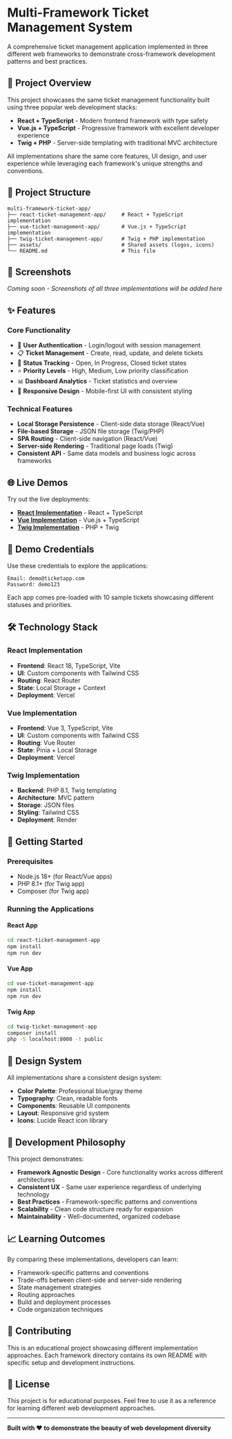 # Multi-Framework Ticket Management System

A comprehensive ticket management application implemented in three different web frameworks to demonstrate cross-framework development patterns and best practices.

## 🎯 Project Overview

This project showcases the same ticket management functionality built using three popular web development stacks:

- **React + TypeScript** - Modern frontend framework with type safety
- **Vue.js + TypeScript** - Progressive framework with excellent developer experience
- **Twig + PHP** - Server-side templating with traditional MVC architecture

All implementations share the same core features, UI design, and user experience while leveraging each framework's unique strengths and conventions.

## 📁 Project Structure

```
multi-framework-ticket-app/
├── react-ticket-management-app/     # React + TypeScript implementation
├── vue-ticket-management-app/       # Vue.js + TypeScript implementation
├── twig-ticket-management-app/      # Twig + PHP implementation
├── assets/                          # Shared assets (logos, icons)
└── README.md                        # This file
```

## 📸 Screenshots

*Coming soon - Screenshots of all three implementations will be added here*

## ✨ Features

### Core Functionality
- 🔐 **User Authentication** - Login/logout with session management
- 📋 **Ticket Management** - Create, read, update, and delete tickets
- 🎯 **Status Tracking** - Open, In Progress, Closed ticket states
- ⭐ **Priority Levels** - High, Medium, Low priority classification
- 📊 **Dashboard Analytics** - Ticket statistics and overview
- 🎨 **Responsive Design** - Mobile-first UI with consistent styling

### Technical Features
- **Local Storage Persistence** - Client-side data storage (React/Vue)
- **File-based Storage** - JSON file storage (Twig/PHP)
- **SPA Routing** - Client-side navigation (React/Vue)
- **Server-side Rendering** - Traditional page loads (Twig)
- **Consistent API** - Same data models and business logic across frameworks

## 🌐 Live Demos

Try out the live deployments:

- **[React Implementation](https://react-ticket-app-topaz.vercel.app/)** - React + TypeScript
- **[Vue Implementation](https://vue-ticket-app-ten.vercel.app/)** - Vue.js + TypeScript
- **[Twig Implementation](https://twig-ticket-app-035g.onrender.com)** - PHP + Twig

## 🚀 Demo Credentials

Use these credentials to explore the applications:

```
Email: demo@ticketapp.com
Password: demo123
```

Each app comes pre-loaded with 10 sample tickets showcasing different statuses and priorities.

## 🛠 Technology Stack

### React Implementation
- **Frontend**: React 18, TypeScript, Vite
- **UI**: Custom components with Tailwind CSS
- **Routing**: React Router
- **State**: Local Storage + Context
- **Deployment**: Vercel

### Vue Implementation
- **Frontend**: Vue 3, TypeScript, Vite
- **UI**: Custom components with Tailwind CSS
- **Routing**: Vue Router
- **State**: Pinia + Local Storage
- **Deployment**: Vercel

### Twig Implementation
- **Backend**: PHP 8.1, Twig templating
- **Architecture**: MVC pattern
- **Storage**: JSON files
- **Styling**: Tailwind CSS
- **Deployment**: Render

## 📖 Getting Started

### Prerequisites
- Node.js 18+ (for React/Vue apps)
- PHP 8.1+ (for Twig app)
- Composer (for Twig app)

### Running the Applications

#### React App
```bash
cd react-ticket-management-app
npm install
npm run dev
```

#### Vue App
```bash
cd vue-ticket-management-app
npm install
npm run dev
```

#### Twig App
```bash
cd twig-ticket-management-app
composer install
php -S localhost:8000 -t public
```

## 🎨 Design System

All implementations share a consistent design system:
- **Color Palette**: Professional blue/gray theme
- **Typography**: Clean, readable fonts
- **Components**: Reusable UI components
- **Layout**: Responsive grid system
- **Icons**: Lucide React icon library

## 🔧 Development Philosophy

This project demonstrates:
- **Framework Agnostic Design** - Core functionality works across different architectures
- **Consistent UX** - Same user experience regardless of underlying technology
- **Best Practices** - Framework-specific patterns and conventions
- **Scalability** - Clean code structure ready for expansion
- **Maintainability** - Well-documented, organized codebase

## 📈 Learning Outcomes

By comparing these implementations, developers can learn:
- Framework-specific patterns and conventions
- Trade-offs between client-side and server-side rendering
- State management strategies
- Routing approaches
- Build and deployment processes
- Code organization techniques

## 🤝 Contributing

This is an educational project showcasing different implementation approaches. Each framework directory contains its own README with specific setup and development instructions.

## 📄 License

This project is for educational purposes. Feel free to use it as a reference for learning different web development approaches.

---

**Built with ❤️ to demonstrate the beauty of web development diversity**
